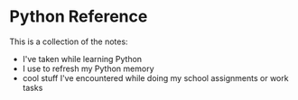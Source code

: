 # Python Reference

This is a collection of the notes:
- I've taken while learning Python
- I use to refresh my Python memory
- cool stuff I've encountered while doing my school assignments or work tasks